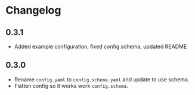 # Changelog

## 0.3.1

- Added example configuration, fixed config.schema, updated README

## 0.3.0

- Rename `config.yaml` to `config.schema.yaml` and update to use schema.
- Flatten config so it works work `config.schema`.
